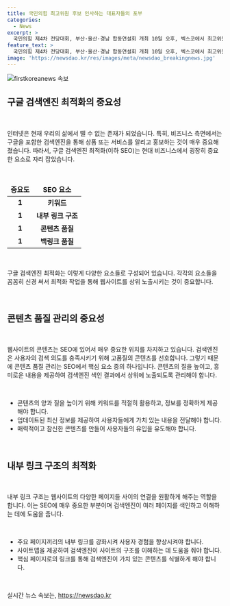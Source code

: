 ```yaml
---
title: 국민의힘 최고위원 후보 인사하는 대표자들의 포부
categories:
  - News
excerpt: >
  국민의힘 제4차 전당대회, 부산·울산·경남 합동연설회 개최 10일 오후, 벡스코에서 최고위원 후보들이 무대에 올라 당원들에게 열정적으로 인사했다.
feature_text: >
  국민의힘 제4차 전당대회, 부산·울산·경남 합동연설회 개최 10일 오후, 벡스코에서 최고위원 후보들이 무대에 올라 당원들에게 열정적으로 인사했다.
image: 'https://newsdao.kr/res/images/meta/newsdao_breakingnews.jpg'
---
```


<p><img src="https://newsdao.kr/res/images/meta/newsdao_breakingnews.jpg" alt="firstkoreanews 속보" /></p>

<h2 data-ke-size="size26">구글 검색엔진 최적화의 중요성</h2>

<p data-ke-size="size16">&nbsp;</p>

<p data-ke-size="size16">인터넷은 현재 우리의 삶에서 뗄 수 없는 존재가 되었습니다. 특히, 비즈니스 측면에서는 구글을 포함한 검색엔진을 통해 상품 또는 서비스를 알리고 홍보하는 것이 매우 중요해졌습니다. 따라서, 구글 검색엔진 최적화(이하 SEO)는 현대 비즈니스에서 굉장히 중요한 요소로 자리 잡았습니다.</p>

<p data-ke-size="size16">&nbsp;</p>

<table>
    <thead>
        <tr>
            <td style="text-align: center; height: 17px;"><b>중요도</b></td>
            <td style="text-align: center; height: 17px;"><b>SEO 요소</b></td>
        </tr>
    </thead>
    <tbody>
        <tr>
            <td style="text-align: center; height: 17px;"><b>1</b></td>
            <td style="text-align: center; height: 17px;"><b>키워드</b></td>
        </tr>
        <tr>
            <td style="text-align: center; height: 17px;"><b>1</b></td>
            <td style="text-align: center; height: 17px;"><b>내부 링크 구조</b></td>
        </tr>
        <tr>
            <td style="text-align: center; height: 17px;"><b>1</b></td>
            <td style="text-align: center; height: 17px;"><b>콘텐츠 품질</b></td>
        </tr>
        <tr>
            <td style="text-align: center; height: 17px;"><b>1</b></td>
            <td style="text-align: center; height: 17px;"><b>백링크 품질</b></td>
        </tr>
    </tbody>
</table>

<p data-ke-size="size16">&nbsp;</p>

<p data-ke-size="size16">구글 검색엔진 최적화는 이렇게 다양한 요소들로 구성되어 있습니다. 각각의 요소들을 꼼꼼히 신경 써서 최적화 작업을 통해 웹사이트를 상위 노출시키는 것이 중요합니다.</p>

<p data-ke-size="size16">&nbsp;</p>

<h2 data-ke-size="size26">콘텐츠 품질 관리의 중요성</h2>

<p data-ke-size="size16">&nbsp;</p>

<p data-ke-size="size16">웹사이트의 콘텐츠는 SEO에 있어서 매우 중요한 위치를 차지하고 있습니다. 검색엔진은 사용자의 검색 의도를 충족시키기 위해 고품질의 콘텐츠를 선호합니다. 그렇기 때문에 콘텐츠 품질 관리는 SEO에서 핵심 요소 중의 하나입니다. 콘텐츠의 질을 높이고, 흥미로운 내용을 제공하여 검색엔진 색인 결과에서 상위에 노출되도록 관리해야 합니다.</p>

<p data-ke-size="size16">&nbsp;</p>

<ul>
    <li>콘텐츠의 양과 질을 높이기 위해 키워드를 적절히 활용하고, 정보를 정확하게 제공해야 합니다.</li>
    <li>업데이트된 최신 정보를 제공하여 사용자들에게 가치 있는 내용을 전달해야 합니다.</li>
    <li>매력적이고 참신한 콘텐츠를 만들어 사용자들의 유입을 유도해야 합니다.</li>
</ul>

<p data-ke-size="size16">&nbsp;</p>

<h2 data-ke-size="size26">내부 링크 구조의 최적화</h2>

<p data-ke-size="size16">&nbsp;</p>

<p data-ke-size="size16">내부 링크 구조는 웹사이트의 다양한 페이지들 사이의 연결을 원활하게 해주는 역할을 합니다. 이는 SEO에 매우 중요한 부분이며 검색엔진이 여러 페이지를 색인하고 이해하는 데에 도움을 줍니다.</p>

<p data-ke-size="size16">&nbsp;</p>

<ul>
    <li>주요 페이지끼리의 내부 링크를 강화시켜 사용자 경험을 향상시켜야 합니다.</li>
    <li>사이트맵을 제공하여 검색엔진이 사이트의 구조를 이해하는 데 도움을 줘야 합니다.</li>
    <li>핵심 페이지로의 링크를 통해 검색엔진이 가치 있는 콘텐츠를 식별하게 해야 합니다.</li>
</ul>

<p data-ke-size="size16">&nbsp;</p>
실시간 뉴스 속보는, <a href="https://newsdao.kr" rel="dofollow">https://newsdao.kr</a>


